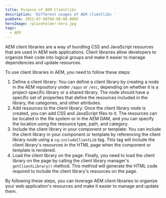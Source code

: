 ```yaml
---
title: Purpose of AEM Clientlibs
description: 'Different usages of AEM clientlibs '
pubDate: 2022-07-08T04:00:00.000Z
heroImage: /placeholder-hero.jpg
tags:
  - AEM
---
```


AEM client libraries are a way of bundling CSS and JavaScript resources that are used in AEM web applications. Client libraries allow developers to organize their code into logical groups and make it easier to manage dependencies and update resources.

To use client libraries in AEM, you need to follow these steps:

1. Define a client library: You can define a client library by creating a node in the AEM repository under `/apps` or `/etc`, depending on whether it is a project-specific library or a shared library. The node should have a specific set of properties that define the resources included in the library, the categories, and other attributes.
2. Add resources to the client library: Once the client library node is created, you can add CSS and JavaScript files to it. The resources can be located in the file system or in the AEM DAM, and you can specify the location using the resource type, path, and category.
3. Include the client library in your component or template: You can include the client library in your component or template by referencing the client library node using a `cq:includeClientLib` tag. This tag will include the client library's resources in the HTML page when the component or template is rendered.
4. Load the client library on the page: Finally, you need to load the client library on the page by calling the client library manager's `getClientLibrary()` method. This method will generate the HTML code required to include the client library's resources on the page.

By following these steps, you can leverage AEM client libraries to organize your web application's resources and make it easier to manage and update them.
